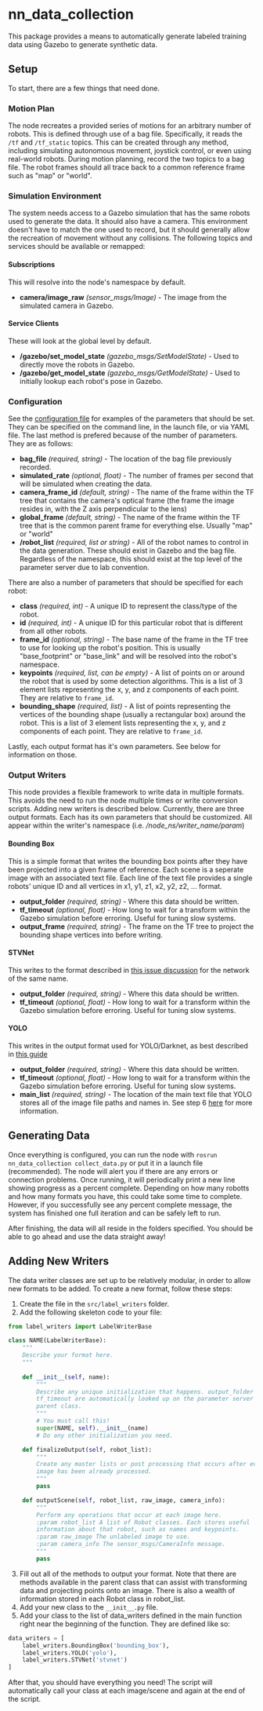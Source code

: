 # nn_data_collection #
This package provides a means to automatically generate labeled training data
using Gazebo to generate synthetic data.

## Setup ##
To start, there are a few things that need done.

### Motion Plan ###
The node recreates a provided series of motions for an arbitrary number of
robots. This is defined through use of a bag file. Specifically, it reads
the ```/tf``` and ```/tf_static``` topics. This can be created through any
method, including simulating autonomous movement, joystick control, or even
using real-world robots. During motion planning, record the two topics to a bag
file. The robot frames should all trace back to a common reference frame such
as "map" or "world".

### Simulation Environment ###
The system needs access to a Gazebo simulation that has the same robots used
to generate the data. It should also have a camera. This environment doesn't
have to match the one used to record, but it should generally allow the
recreation of movement without any collisions. The following topics and
services should be available or remapped:

#### Subscriptions ####
This will resolve into the node's namespace by default.
- **camera/image_raw** *(sensor_msgs/Image)* - The image from the simulated
camera in Gazebo.

#### Service Clients ####
These will look at the global level by default.
- **/gazebo/set_model_state** *(gazebo_msgs/SetModelState)* - Used to directly
move the robots in Gazebo.
- **/gazebo/get_model_state** *(gazebo_msgs/GetModelState)* - Used to initially
lookup each robot's pose in Gazebo.

### Configuration ###
See the [configuration file](config/params.yaml) for examples of the parameters
that should be set. They can be specified on the command line, in the launch
file, or via YAML file. The last method is prefered because of the number of
parameters. They are as follows:

- **bag_file** *(required, string)* - The location of the bag file previously
recorded.
- **simulated_rate** *(optional, float)* - The number of frames per second that
will be simulated when creating the data.
- **camera_frame_id** *(default, string)* - The name of the frame within the TF
tree that contains the camera's optical frame (the frame the image resides in,
with the Z axis perpendicular to the lens)
- **global_frame** *(default, string)* - The name of the frame within the TF
tree that is the common parent frame for everything else. Usually "map" or
"world"
- **/robot_list** *(required, list or string)* - All of the robot names to
control in the data generation. These should exist in Gazebo and the bag file.
Regardless of the namespace, this should exist at the top level of the
parameter server due to lab convention.

There are also a number of parameters that should be specified for each robot:

- **class** *(required, int)* - A unique ID to represent the class/type of the
robot.
- **id** *(required, int)* - A unique ID for this particular robot that is
different from all other robots.
- **frame_id** *(optional, string)* - The base name of the frame in the TF tree
to use for looking up the robot's position. This is usually "base_footprint" or
"base_link" and will be resolved into the robot's namespace.
- **keypoints** *(required, list, can be empty)* - A list of points on or
around the robot that is used by some detection algorithms. This is a list of 3
element lists representing the x, y, and z components of each point. They are
relative to ```frame_id```.
- **bounding_shape** *(required, list)* - A list of points representing the
vertices of the bounding shape (usually a rectangular box) around the robot.
This is a list of 3 element lists representing the x, y, and z components of
each point. They are relative to ```frame_id```.

Lastly, each output format has it's own parameters. See below for information
on those.

### Output Writers ###
This node provides a flexible framework to write data in multiple formats. This
avoids the need to run the node multiple times or write conversion scripts.
Adding new writers is described below. Currently, there are three output
formats. Each has its own parameters that should be customized. All appear
within the writer's namespace (i.e. */node_ns/writer_name/param*)

#### Bounding Box ####
This is a simple format that writes the bounding box points after they have
been projected into a given frame of reference. Each scene is a seperate image
with an associated text file. Each line of the text file provides a single
robots' unique ID and all vertices in x1, y1, z1, x2, y2, z2, ... format.

- **output_folder** *(required, string)* - Where this data should be written.
- **tf_timeout** *(optional, float)* - How long to wait for a transform within
the Gazebo simulation before erroring. Useful for tuning slow systems.
- **output_frame** *(required, string)* - The frame on the TF tree to project
the bounding shape vertices into before writing.

#### STVNet ####
This writes to the format described in
[this issue discussion](https://github.com/sgawalsh/stvNet/issues/2) for the
network of the same name.

- **output_folder** *(required, string)* - Where this data should be written.
- **tf_timeout** *(optional, float)* - How long to wait for a transform within
the Gazebo simulation before erroring. Useful for tuning slow systems.

#### YOLO ####
This writes in the output format used for YOLO/Darknet, as best described  in
[this guide](https://github.com/AlexeyABdarknet#how-to-train-to-detect-your-custom-objects)

- **output_folder** *(required, string)* - Where this data should be written.
- **tf_timeout** *(optional, float)* - How long to wait for a transform within
the Gazebo simulation before erroring. Useful for tuning slow systems.
- **main_list** *(required, string)* - The location of the main text file that
YOLO stores all of the image file paths and names in. See step 6
[here](https://github.com/AlexeyABdarknet#how-to-train-to-detect-your-custom-objects)
for more information.

## Generating Data ##
Once everything is configured, you can run the node with
```rosrun nn_data_collection collect_data.py```
or put it in a launch file (recommended). The node will alert you if there are
any errors or connection problems. Once running, it will periodically print
a new line showing progress as a percent complete. Depending on how many robotts
and how many formats you have, this could take some time to complete. However,
if you successfully see any percent complete message, the system has finished
one full iteration and can be safely left to run.

After finishing, the data will all reside in the folders specified. You should
be able to go ahead and use the data straight away!

## Adding New Writers ##
The data writer classes are set up to be relatively modular, in order to allow
new formats to be added. To create a new format, follow these steps:

1. Create the file in the ```src/label_writers``` folder.
2. Add the following skeleton code to your file:
```python
from label_writers import LabelWriterBase

class NAME(LabelWriterBase):
	"""
	Describe your format here.
	"""
	
	def __init__(self, name):
		"""
		Describe any unique initialization that happens. output_folder and
		tf_timeout are automatically looked up on the parameter server by the
		parent class.
		"""
		# You must call this!
		super(NAME, self).__init__(name)
		# Do any other initialization you need.

	def finalizeOutput(self, robot_list):
		"""
		Create any master lists or post processing that occurs after every
		image has been already processed.
		"""
		pass

	def outputScene(self, robot_list, raw_image, camera_info):
		"""
		Perform any operations that occur at each image here.
		:param robot_list A list of Robot classes. Each stores useful
		information about that robot, such as names and keypoints.
		:param raw_image The unlabeled image to use.
		:param camera_info The sensor_msgs/CameraInfo message.
		"""
		pass
```
3. Fill out all of the methods to output your format. Note that there are
methods available in the parent class that can assist with transforming data
and projecting points onto an image. There is also a wealth of information
stored in each Robot class in robot_list.
4. Add your new class to the ```__init__.py``` file.
5. Add your class to the list of data_writers defined in the main function
right near the beginning of the function. They are defined like so:
```python
data_writers = [
	label_writers.BoundingBox('bounding_box'),
    label_writers.YOLO('yolo'),
    label_writers.STVNet('stvnet')
]
```

After that, you should have everything you need! The script will automatically
call your class at each image/scene and again at the end of the script.